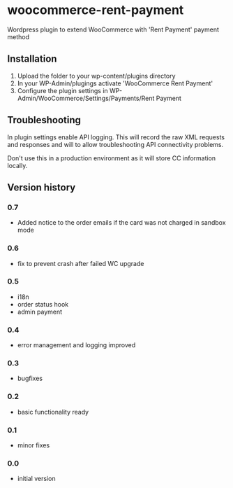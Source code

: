 # woocommerce-rent-payment
Wordpress plugin to extend WooCommerce with 'Rent Payment' payment method 

## Installation
1. Upload the folder to your wp-content/plugins directory
2. In your WP-Admin/plugings activate 'WooCommerce Rent Payment'
3. Configure the plugin settings in WP-Admin/WooCommerce/Settings/Payments/Rent Payment

## Troubleshooting
In plugin settings enable API logging. This will record the raw XML requests and responses and will to allow troubleshooting API connectivity problems. 

Don't use this in a production environment as it will store CC information locally.

## Version history

### 0.7 
 - Added notice to the order emails if the card was not charged in sandbox mode

### 0.6
- fix to prevent crash after failed WC upgrade

### 0.5
- i18n
- order status hook
- admin payment

### 0.4 
- error management and logging improved

### 0.3 
- bugfixes

### 0.2 
- basic functionality ready

### 0.1 
- minor fixes

### 0.0 
- initial version
